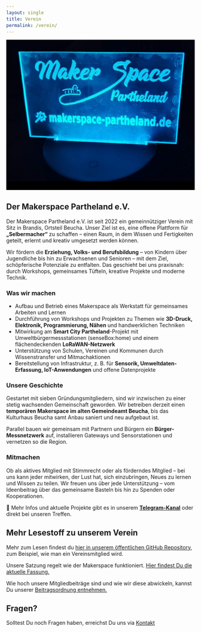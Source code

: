 ```yaml
---
layout: single
title: Verein
permalink: /verein/
---
```


![](/assets/images/verein/Bildschirmfoto-vom-2022-04-09-17-53-59.png)

## Der Makerspace Partheland e.V.

Der Makerspace Partheland e.V. ist seit 2022 ein gemeinnütziger Verein mit Sitz in Brandis, Ortsteil Beucha. Unser Ziel ist es, eine offene Plattform für **„Selbermacher“** zu schaffen – einen Raum, in dem Wissen und Fertigkeiten geteilt, erlernt und kreativ umgesetzt werden können.

Wir fördern die **Erziehung, Volks- und Berufsbildung** – von Kindern über Jugendliche bis hin zu Erwachsenen und Senioren – mit dem Ziel, schöpferische Potenziale zu entfalten. Das geschieht bei uns praxisnah: durch Workshops, gemeinsames Tüfteln, kreative Projekte und moderne Technik.

### Was wir machen
- Aufbau und Betrieb eines Makerspace als Werkstatt für gemeinsames Arbeiten und Lernen
- Durchführung von Workshops und Projekten zu Themen wie **3D-Druck, Elektronik, Programmierung, Nähen** und handwerklichen Techniken
- Mitwirkung am **Smart City Partheland**-Projekt mit Umweltbürgermessstationen (senseBox:home) und einem flächendeckenden **LoRaWAN-Netzwerk**
- Unterstützung von Schulen, Vereinen und Kommunen durch Wissenstransfer und Mitmachaktionen
- Bereitstellung von Infrastruktur, z. B. für **Sensorik, Umweltdaten-Erfassung, IoT-Anwendungen** und offene Datenprojekte

### Unsere Geschichte
Gestartet mit sieben Gründungsmitgliedern, sind wir inzwischen zu einer stetig wachsenden Gemeinschaft geworden. Wir betreiben derzeit einen **temporären Makerspace im alten Gemeindeamt Beucha**, bis das Kulturhaus Beucha samt Anbau saniert und neu aufgebaut ist.

Parallel bauen wir gemeinsam mit Partnern und Bürgern ein **Bürger-Messnetzwerk** auf, installieren Gateways und Sensorstationen und vernetzen so die Region.

### Mitmachen
Ob als aktives Mitglied mit Stimmrecht oder als förderndes Mitglied – bei uns kann jeder mitwirken, der Lust hat, sich einzubringen, Neues zu lernen und Wissen zu teilen. Wir freuen uns über jede Unterstützung – vom Ideenbeitrag über das gemeinsame Basteln bis hin zu Spenden oder Kooperationen.

📌 Mehr Infos und aktuelle Projekte gibt es in unserem **[Telegram-Kanal](https://t.me/makerspacepartheland)** oder direkt bei unseren Treffen.

## Mehr Lesestoff zu unserem Verein

Mehr zum Lesen findest du [hier in unserem öffentlichen GitHub Repository](https://github.com/makerspace-partheland/Vereinsdokumente), zum Beispiel, wie man ein Vereinsmitglied wird.

Unsere Satzung regelt wie der Makerspace funktioniert. [Hier findest Du die aktuelle Fassung.][1]

Wie hoch unsere Mitgliedbeiträge sind und wie wir diese abwickeln, kannst Du unserer [Beitragsordnung entnehmen.][2]

## Fragen?

Solltest Du noch Fragen haben, erreichst Du uns via [Kontakt](/kontakt/)

[1]: https://github.com/makerspace-partheland/Vereinsdokumente/blob/f2fa5fe92b422313d272f059c50a4c5431a2f777/Satzung%20-%20Makerspace%20Partheland%20e.V.pdf
[2]: https://github.com/makerspace-partheland/Vereinsdokumente/blob/f2fa5fe92b422313d272f059c50a4c5431a2f777/Beitragsordnung%20-%20Makerspace%20Partheland%20e.V.pdf

